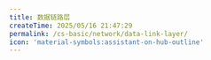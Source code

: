 ```yaml
---
title: 数据链路层
createTime: 2025/05/16 21:47:29
permalink: /cs-basic/network/data-link-layer/
icon: 'material-symbols:assistant-on-hub-outline'
---
```

